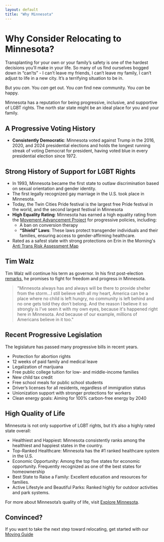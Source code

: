 ```yaml
---
layout: default
title: "Why Minnesota"
---
```


# Why Consider Relocating to Minnesota?

Transplanting for your own or your family’s safety is one of the hardest decisions you’ll make in your life. So many of us find ourselves bogged down in “can’ts” - I can’t leave my friends, I can’t leave my family, I can’t adjust to life in a new city. It’s a terrifying situation to be in. 

But you *can*. You *can* get out. You *can* find new community. You *can* be happy.

Minnesota has a reputation for being progressive, inclusive, and supportive of LGBT rights. The north star state might be an ideal place for you and your family.

## A Progressive Voting History

- **Consistently Democratic**: Minnesota voted against Trump in the 2016, 2020, and 2024 presidential elections and holds the longest running streak of voting Democrat for president, having voted blue in every presidential election since 1972.

## Strong History of Support for LGBT Rights

- In 1993, Minnesota became the first state to outlaw discrimination based on sexual orientation and gender identity.
- The first legally recognized gay marriage in the U.S. took place in Minnesota.
- Today, the Twin Cities Pride festival is the largest free Pride festival in the world, and the second largest festival in Minnesota
- **High Equality Rating**: Minnesota has earned a high equality rating from the [Movement Advancement Project](https://www.lgbtmap.org/equality-maps/profile_state/MN) for progressive policies, including:
  - A ban on conversion therapy 
  - **“Shield” Laws**: These laws protect transgender individuals and their families, ensuring access to gender-affirming healthcare.
- Rated as a safest state with strong protections on Erin in the Morning's [Anti Trans Risk Assessment Map](https://www.erininthemorning.com/p/final-pre-election-2024-anti-trans)

## Tim Walz

Tim Walz will continue his term as governor. In his first post-election [remarks](https://www.startribune.com/walz-back-in-minnesota-gives-conciliatory-speech-pledges-to-listen-more-defend-states-way-of-life/601178106), he promises to fight for freedom and progress in Minnesota. 

> "Minnesota always has and always will be there to provide shelter from the storm...I still believe with all my heart, America can be a place where no child is left hungry, no community is left behind and no one gets told they don’t belong. And the reason I believe it so strongly is I've seen it with my own eyes, because it's happened right here in Minnesota. And because of our example, millions of Americans believe in it too."

## Recent Progressive Legislation

The legislature has passed many progressive bills in recent years. 
- Protection for abortion rights
- 12 weeks of paid family and medical leave
- Legalization of marijuana
- Free public college tuition for low- and middle-income families
- New child tax credit
- Free school meals for public school students
- Driver’s licenses for all residents, regardless of immigration status
- Unionization support with stronger protections for workers
- Clean energy goals: Aiming for 100% carbon-free energy by 2040

## High Quality of Life

Minnesota is not only supportive of LGBT rights, but it’s also a highly rated state overall:
- Healthiest and Happiest: Minnesota consistently ranks among the healthiest and happiest states in the country.
- Top-Ranked Healthcare: Minnesota has the #1 ranked healthcare system in the U.S.
- Economic Opportunity: Among the top five states for economic opportunity. Frequently recognized as one of the best states for homeownership
- Best State to Raise a Family: Excellent education and resources for families.
- Active Lifestyle and Beautiful Parks: Ranked highly for outdoor activities and park systems.

For more about Minnesota’s quality of life, visit [Explore Minnesota](https://www.exploreminnesota.com/live).

## Convinced?

If you want to take the next step toward relocating, get started with our [Moving Guide](https://docs.google.com/document/d/1biXqx11VQIamz8MYkEZXsizZKs3yXKqIsXjH5AOmrIU/edit?usp=sharing)
